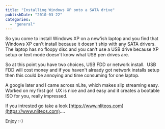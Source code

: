 ```yaml
---
title: "Installing Windows XP onto a SATA drive"
publishDate: "2010-03-22"
categories: 
  - "general"
---
```


So you come to install Windows XP on a new'ish laptop and you find that Windows XP can't install because it doesn't ship with any SATA drivers.  The laptop has no floopy disc and you can't use a USB drive because XP setup or text mode doesn't know what USB pen drives are.

So at this point you have two choices, USB FDD or network install.  USB FDD will cost money and if you haven't already got network installs setup then this could be annoying and time consuming for one laptop.

A google later and I came across nLite, which makes slip streaming easy.  Worked on my first go!  UX is nice and and easy and it creates a bootable ISO for you, really impressed.

If you intrested go take a look [https://www.nliteos.com](https://www.nliteos.com)....

Enjoy :-)
